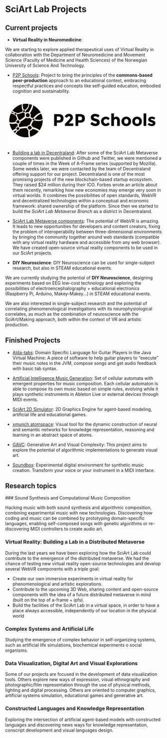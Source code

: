 
# SciArt Lab Projects

## Current projects

* **Virtual Reality in Neuromedicine**:

We are starting to explore applied therapeutical uses of Virtual Reality in collaboration with the Department of Neuromedicine and Movement Science (Faculty of Medicine and Health Sciences) of the Norwegian University of Science And Technology.


* [P2P Schools](projects/p2p-schools-notes.md): Project to bring the principles of the **commons-based peer-production** approach to an educational context, embracing respectful practices and concepts like self-guided education, embodied cognition and sustainability. 


![](images/p2p-schools-small.png)

* [Building a lab in Decentraland](https://dgrmunch.github.io/blog/blog/2017/building-a-distributed-metaverse.html): After some of the SciArt Lab Metaverse components were published in Github and Twitter, we were mentioned a couple of times in the Week of A-Frame series (supported by Mozilla). Some weeks later, we were contacted by the team of Decentraland offering support for our project. Decentraland is one of the most promising projects of the new blockchain-based startup ecosystem. They raised $24 million during their ICO. Forbes wrote an article about them recently, remarking how new economies may emerge very soon in virtual worlds. It combines the possibilities of open standards, WebVR and decentralized technologies within a conceptual and economic framework: shared ownership of the platform. Since then we started to build the *SciArt Lab Metaverse Branch* as a district in Decentraland. 

* [SciArt Lab Metaverse components](https://dgrmunch.github.io/blog/blog/2017/building-a-distributed-metaverse.html): The potential of WebVR is amazing. It leads to new opportunities for developers and content creators, fixing the problem of interoperability between three-dimensional environments by bringing the community together around web standards (compatible with any virtual reality hardware and accessible from any web browser). We have created open-source virtual reality components to be used in our SciArt projects.


* **DIY Neuroscience**: 
DIY Neuroscience can be used for single-subject research, but also in STEAM educational events. 

We are currently studying the potential of **DIY Neuroscience**, designing experiments based on EEG low-cost technology and exploring the possibilities of electroencephalography + educational electronics (Raspberry Pi, Arduino, Makey-Makey...) in STEAM educational events.

We are also interested in single-subject research and the potential of correlating phenomenological investigations with its neurophysiological correlates, as much as the combination of neuroscience with the SciArt/Making approach, both within the context of VR and artistic production. 

## Finished Projects

* [Alda-tabs](https://dgrmunch.github.io/blog/blog/2017/alda-tabs.html): Domain Specific Language for Guitar Players in the Java Virtual Machine: A piece of software to help guitar players to “execute” their music notes in the JVM, compose songs and get audio feedback with basic tab syntax.

* [Artificial Intelligence Music Generation](https://dgrmunch.github.io/blog/blog/2017/digital-music-creation.html):  Set of cellular automata with emergent properties for music composition. Each cellular automaton is able to compose its own music based on simple rules, evolving while it plays synthetic instruments in Ableton Live or external devices through MIDI events.


* [SciArt 2D Simulator](projects/sciart2DSimulator.md): 2D Graphics Engine for agent-based modeling, artificial life and educational games.

* [xmunch atomspace](https://github.com/dgrmunch/xmunch-atomspace/wiki): Visual tool for the dynamic construction of neural and semantic networks for knowledge representation, reasoning and learning in an abstract space of atoms.

* [GAVC](projects/gavc.md): Generative Art and Visual Complexity: This project aims to explore the potential of algorithmic implementations to generate visual art.

* [Soundbox](https://github.com/SciArtLab/soundbox): Experimental digital environment for synthetic music creation. Transform your voice or your instrument in a MIDI interface.


## Research topics

### Sound Synthesis and Computational Music Composition

Hacking music with both sound synthesis and algorithmic composition, combining experimental music with new technologies. Discovering how coding and music can be combined by prototyping domain-specific languages, enabling self-composed songs with genetic algorithms or re-discovering MIDI controllers to create audio art.

### Virtual Reality: Building a Lab in a Distributed Metaverse

During the last years we have been exploring how the SciArt Lab could contribute to the emergence of the distributed metaverse. We had the chance of testing new virtual reality open-source technologies and develop several WebVR components with a triple goal:

* Create our own immersive experiments in virtual reality for phenomenological and artistic explorations.
* Contribute to the upcoming 3D Web, sharing content and open-source components with the idea of a future distributed metaverse in mind (built on the top of a-frame + ipfs).
* Build the facilities of the SciArt Lab in a virtual space, in order to have a place always accessible, independently of our location in the physical world

###  Complex Systems and Artificial Life

Studying the emergence of complex behavior in self-organizing systems, such as artificial life simulations, biochemical experiments o social organisms.

###  Data Visualization, Digital Art and Visual Explorations

Some of our projects are focused in the development of data visualization tools. Others explore new ways of expression, visual ethnography and photographic/film representation through the use of physical methods, lighting and digital processing. Others are oriented to computer graphics, artificial systems simulation, educational games and generative art.

### Constructed Languages and Knowledge Representation

Exploring the intersection of artificial agent-based models with constructed languages and discovering news ways for knowledge representation, conscript development and visual languages design.

